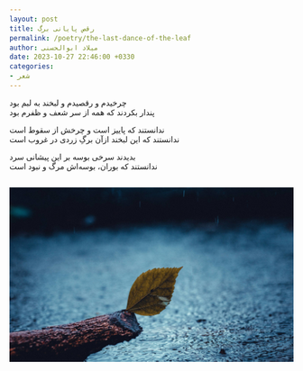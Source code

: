 ```yaml
---
layout: post
title: رقص پایانی برگ
permalink: /poetry/the-last-dance-of-the-leaf
author: میلاد ابوالحسنی
date: 2023-10-27 22:46:00 +0330
categories: 
- شعر
---
```


چرخیدم و رقصیدم و لبخند به لبم بود  
پندار بکردند که همه از سر شعف و ظفرم بود  

ندانستند که پاییز است و چرخش از سقوط است  
ندانستند که این لبخند ازآن برگِ زردی در غروب است  

بدیدند سرخی بوسه بر این پیشانی سرد  
ندانستند که بوران، بوسه‌اش مرگ و نبود است   

[![The Dancing Dead Leaf](/assets/images/posts/others/leaf-in-rain.jpg)](/assets/images/posts/others/leaf-in-rain.jpg)
---

